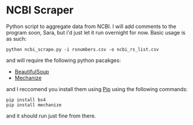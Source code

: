 # NCBI Scraper
Python script to aggregate data from NCBI. I will add comments to the program soon, Sara, but i'd just let it run overnight for now. 
Basic usage is as such:

	python ncbi_scrape.py -i rsnumbers.csv -o ncbi_rs_list.csv

and will require the following python pacakges:
* [BeautifulSoup](http://www.crummy.com/software/BeautifulSoup/)
* [Mechanize](http://wwwsearch.sourceforge.net/mechanize/)

and I reccomend you install them using [Pip](https://pypi.python.org/pypi/pip) using the following commands:

	pip install bs4
	pip install mechanize

and it should run just fine from there. 

